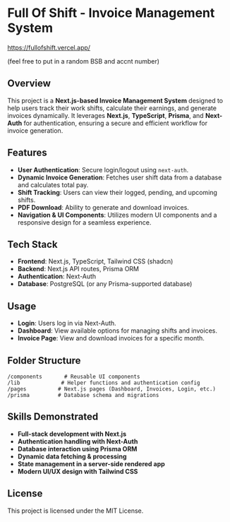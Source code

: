 # Full Of Shift - Invoice Management System

https://fullofshift.vercel.app/

(feel free to put in a random BSB and accnt number)

## Overview

This project is a **Next.js-based Invoice Management System** designed to help users track their work shifts, calculate their earnings, and generate invoices dynamically. It leverages **Next.js**, **TypeScript**, **Prisma**, and **Next-Auth** for authentication, ensuring a secure and efficient workflow for invoice generation.

## Features

- **User Authentication**: Secure login/logout using `next-auth`.
- **Dynamic Invoice Generation**: Fetches user shift data from a database and calculates total pay.
- **Shift Tracking**: Users can view their logged, pending, and upcoming shifts.
- **PDF Download**: Ability to generate and download invoices.
- **Navigation & UI Components**: Utilizes modern UI components and a responsive design for a seamless experience.

## Tech Stack

- **Frontend**: Next.js, TypeScript, Tailwind CSS (shadcn)
- **Backend**: Next.js API routes, Prisma ORM
- **Authentication**: Next-Auth
- **Database**: PostgreSQL (or any Prisma-supported database)

## Usage

- **Login**: Users log in via Next-Auth.
- **Dashboard**: View available options for managing shifts and invoices.
- **Invoice Page**: View and download invoices for a specific month.

## Folder Structure

```
/components       # Reusable UI components
/lib             # Helper functions and authentication config
/pages          # Next.js pages (Dashboard, Invoices, Login, etc.)
/prisma         # Database schema and migrations
```

## Skills Demonstrated

- **Full-stack development with Next.js**
- **Authentication handling with Next-Auth**
- **Database interaction using Prisma ORM**
- **Dynamic data fetching & processing**
- **State management in a server-side rendered app**
- **Modern UI/UX design with Tailwind CSS**

## License

This project is licensed under the MIT License.

